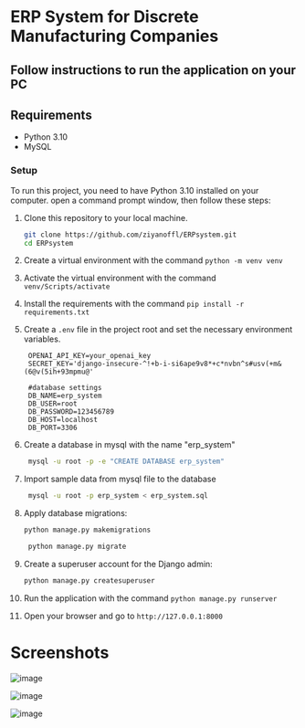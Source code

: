# ERP System for Discrete Manufacturing Companies

## Follow instructions to run the application on your PC

## Requirements
- Python 3.10 
- MySQL

### Setup

To run this project, you need to have Python 3.10 installed on your computer. open a command prompt window, then follow these steps:

1. Clone this repository to your local machine.
    ```bash
    git clone https://github.com/ziyanoffl/ERPsystem.git
    cd ERPsystem
    ```
2. Create a virtual environment with the command `python -m venv venv`
3. Activate the virtual environment with the command `venv/Scripts/activate`
4. Install the requirements with the command `pip install -r requirements.txt`
5. Create a `.env` file in the project root and set the necessary environment variables. 
   ```env
    OPENAI_API_KEY=your_openai_key
    SECRET_KEY='django-insecure-^!+b-i-si6ape9v8*+c*nvbn^s#usv(+m&(6@v(5ih+93mpmu@'
   
    #database settings
    DB_NAME=erp_system
    DB_USER=root
    DB_PASSWORD=123456789
    DB_HOST=localhost
    DB_PORT=3306
   ```
6. Create a database in mysql with the name "erp_system"
   ```bash
    mysql -u root -p -e "CREATE DATABASE erp_system"
    ```
7. Import sample data from mysql file to the database
   ```bash
    mysql -u root -p erp_system < erp_system.sql
    ```
8. Apply database migrations:

    ```bash
    python manage.py makemigrations
    ```
   ```bash
    python manage.py migrate
    ```
9. Create a superuser account for the Django admin:

    ```bash
    python manage.py createsuperuser
    ```
10. Run the application with the command `python manage.py runserver`
11. Open your browser and go to `http://127.0.0.1:8000`

# Screenshots

![image](https://github.com/user-attachments/assets/d95dfdbb-3ab6-49ad-9d8d-76abfe0fe833)

![image](https://github.com/user-attachments/assets/2301a286-13ad-4754-826e-715a40780fc0)

![image](https://github.com/user-attachments/assets/1e635684-819c-46aa-a715-fec6c22b38cd)


